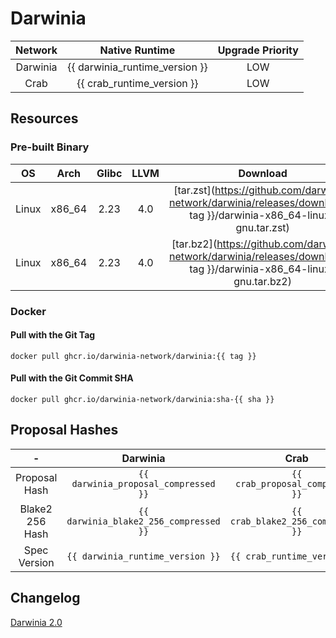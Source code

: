 Darwinia
===

| Network  |         Native Runtime         | Upgrade Priority |
|:--------:|:------------------------------:|:----------------:|
| Darwinia | {{ darwinia_runtime_version }} |       LOW        |
|   Crab   |   {{ crab_runtime_version }}   |       LOW        |

## Resources

### Pre-built Binary
|  OS   |  Arch  | Glibc | LLVM |                                                       Download                                                        |
|:-----:|:------:|:-----:|:----:|:---------------------------------------------------------------------------------------------------------------------:|
| Linux | x86_64 | 2.23  | 4.0  | [tar.zst](https://github.com/darwinia-network/darwinia/releases/download/{{ tag }}/darwinia-x86_64-linux-gnu.tar.zst) |
| Linux | x86_64 | 2.23  | 4.0  | [tar.bz2](https://github.com/darwinia-network/darwinia/releases/download/{{ tag }}/darwinia-x86_64-linux-gnu.tar.bz2) |

### Docker

#### Pull with the Git Tag
```docker
docker pull ghcr.io/darwinia-network/darwinia:{{ tag }}
```

#### Pull with the Git Commit SHA
```docker
docker pull ghcr.io/darwinia-network/darwinia:sha-{{ sha }}
```

## Proposal Hashes

|        -        |                Darwinia                |                Crab                |
|:---------------:|:--------------------------------------:|:----------------------------------:|
|  Proposal Hash  |  `{{ darwinia_proposal_compressed }}`  |  `{{ crab_proposal_compressed }}`  |
| Blake2 256 Hash | `{{ darwinia_blake2_256_compressed }}` | `{{ crab_blake2_256_compressed }}` |
|  Spec Version   |    `{{ darwinia_runtime_version }}`    |    `{{ crab_runtime_version }}`    |


## Changelog
[Darwinia 2.0](https://github.com/darwinia-network/darwinia/pull/969)

